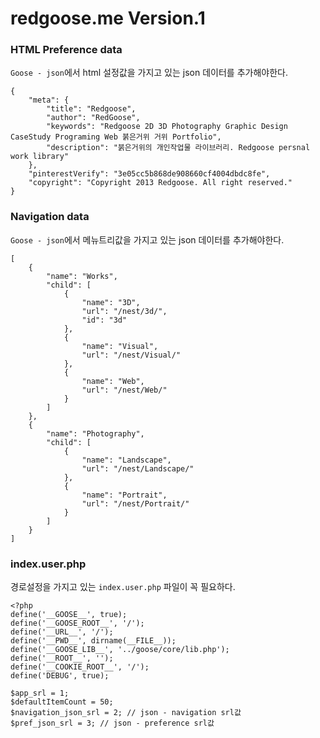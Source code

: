 redgoose.me Version.1
=====

### HTML Preference data
`Goose - json`에서 html 설정값을 가지고 있는 json 데이터를 추가해야한다.
```
{
	"meta": {
		"title": "Redgoose",
		"author": "RedGoose",
		"keywords": "Redgoose 2D 3D Photography Graphic Design CaseStudy Programing Web 붉은거위 거위 Portfolio",
		"description": "붉은거위의 개인작업물 라이브러리. Redgoose persnal work library"
	},
	"pinterestVerify": "3e05cc5b868de908660cf4004dbdc8fe",
	"copyright": "Copyright 2013 Redgoose. All right reserved."
}
```


### Navigation data
`Goose - json`에서 메뉴트리값을 가지고 있는 json 데이터를 추가해야한다.
```
[
	{
		"name": "Works",
		"child": [
			{
				"name": "3D",
				"url": "/nest/3d/",
				"id": "3d"
			},
			{
				"name": "Visual",
				"url": "/nest/Visual/"
			},
			{
				"name": "Web",
				"url": "/nest/Web/"
			}
		]
	},
	{
		"name": "Photography",
		"child": [
			{
				"name": "Landscape",
				"url": "/nest/Landscape/"
			},
			{
				"name": "Portrait",
				"url": "/nest/Portrait/"
			}
		]
	}
]
```


### index.user.php
경로설정을 가지고 있는 `index.user.php` 파일이 꼭 필요하다.

```
<?php
define('__GOOSE__', true);
define('__GOOSE_ROOT__', '/');
define('__URL__', '/');
define('__PWD__', dirname(__FILE__));
define('__GOOSE_LIB__', '../goose/core/lib.php');
define('__ROOT__', '');
define('__COOKIE_ROOT__', '/');
define('DEBUG', true);

$app_srl = 1;
$defaultItemCount = 50;
$navigation_json_srl = 2; // json - navigation srl값
$pref_json_srl = 3; // json - preference srl값
```
